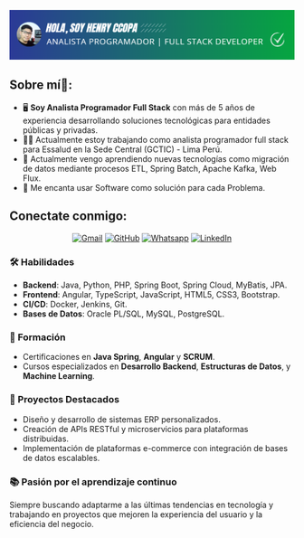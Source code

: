 ![logo](https://github.com/henryccopa/henryccopa/blob/main/2024-12-09_14-20.png)
## Sobre mí🧑:

- 🖥️ **Soy Analista Programador Full Stack** con más de 5 años de experiencia desarrollando soluciones tecnológicas para entidades públicas y privadas.
- 🧑‍💻 Actualmente estoy trabajando como analista programador full stack para Essalud en la Sede Central (GCTIC) - Lima Perú.
- 🌱 Actualmente vengo aprendiendo nuevas tecnologías como migración de datos mediante procesos ETL, Spring Batch, Apache Kafka, Web Flux.
- 🚀 Me encanta usar Software como solución para cada Problema.

## Conectate conmigo:
<p align="center">
	<a href="mailto:henryccopa@gmail.com"><img img src="https://img.shields.io/badge/gmail-%23EA4335.svg?style=plastic&logo=gmail&logoColor=white" alt="Gmail"/></a>
	<a href="https://github.com/henryccopa"><img src="https://img.shields.io/badge/github-%23181717.svg?style=plastic&logo=github&logoColor=white" alt="GitHub"/></a>
	<a href="https://wa.me/51931806681?text=Hola,%20me%20estoy%20contactando%20desde%20GitHub
"><img src="https://img.shields.io/badge/whatsapp-%2325D366.svg?style=plastic&logo=whatsapp&logoColor=white" alt="Whatsapp"/></a>
	<a href="https://www.linkedin.com/in/henry-ccopa-flores-b32691125/"><img src="https://img.shields.io/badge/linkedin-%230A66C2.svg?style=plastic&logo=linkedin&logoColor=white" alt="LinkedIn"/></a>
</p>


### 🛠️ Habilidades
- **Backend**: Java, Python, PHP, Spring Boot, Spring Cloud, MyBatis, JPA.  
- **Frontend**: Angular, TypeScript, JavaScript, HTML5, CSS3, Bootstrap.  
- **CI/CD**: Docker, Jenkins, Git.  
- **Bases de Datos**: Oracle PL/SQL, MySQL, PostgreSQL.  

### 🌱 Formación
- Certificaciones en **Java Spring**, **Angular** y **SCRUM**.  
- Cursos especializados en **Desarrollo Backend**, **Estructuras de Datos**, y **Machine Learning**.  

### 🎯 Proyectos Destacados
- Diseño y desarrollo de sistemas ERP personalizados.  
- Creación de APIs RESTful y microservicios para plataformas distribuidas.  
- Implementación de plataformas e-commerce con integración de bases de datos escalables.  

### 📚 Pasión por el aprendizaje continuo
Siempre buscando adaptarme a las últimas tendencias en tecnología y trabajando en proyectos que mejoren la experiencia del usuario y la eficiencia del negocio.  

